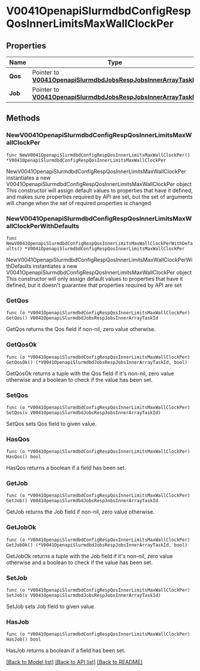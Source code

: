 # V0041OpenapiSlurmdbdConfigRespQosInnerLimitsMaxWallClockPer

## Properties

Name | Type | Description | Notes
------------ | ------------- | ------------- | -------------
**Qos** | Pointer to [**V0041OpenapiSlurmdbdJobsRespJobsInnerArrayTaskId**](V0041OpenapiSlurmdbdJobsRespJobsInnerArrayTaskId.md) |  | [optional] 
**Job** | Pointer to [**V0041OpenapiSlurmdbdJobsRespJobsInnerArrayTaskId**](V0041OpenapiSlurmdbdJobsRespJobsInnerArrayTaskId.md) |  | [optional] 

## Methods

### NewV0041OpenapiSlurmdbdConfigRespQosInnerLimitsMaxWallClockPer

`func NewV0041OpenapiSlurmdbdConfigRespQosInnerLimitsMaxWallClockPer() *V0041OpenapiSlurmdbdConfigRespQosInnerLimitsMaxWallClockPer`

NewV0041OpenapiSlurmdbdConfigRespQosInnerLimitsMaxWallClockPer instantiates a new V0041OpenapiSlurmdbdConfigRespQosInnerLimitsMaxWallClockPer object
This constructor will assign default values to properties that have it defined,
and makes sure properties required by API are set, but the set of arguments
will change when the set of required properties is changed

### NewV0041OpenapiSlurmdbdConfigRespQosInnerLimitsMaxWallClockPerWithDefaults

`func NewV0041OpenapiSlurmdbdConfigRespQosInnerLimitsMaxWallClockPerWithDefaults() *V0041OpenapiSlurmdbdConfigRespQosInnerLimitsMaxWallClockPer`

NewV0041OpenapiSlurmdbdConfigRespQosInnerLimitsMaxWallClockPerWithDefaults instantiates a new V0041OpenapiSlurmdbdConfigRespQosInnerLimitsMaxWallClockPer object
This constructor will only assign default values to properties that have it defined,
but it doesn't guarantee that properties required by API are set

### GetQos

`func (o *V0041OpenapiSlurmdbdConfigRespQosInnerLimitsMaxWallClockPer) GetQos() V0041OpenapiSlurmdbdJobsRespJobsInnerArrayTaskId`

GetQos returns the Qos field if non-nil, zero value otherwise.

### GetQosOk

`func (o *V0041OpenapiSlurmdbdConfigRespQosInnerLimitsMaxWallClockPer) GetQosOk() (*V0041OpenapiSlurmdbdJobsRespJobsInnerArrayTaskId, bool)`

GetQosOk returns a tuple with the Qos field if it's non-nil, zero value otherwise
and a boolean to check if the value has been set.

### SetQos

`func (o *V0041OpenapiSlurmdbdConfigRespQosInnerLimitsMaxWallClockPer) SetQos(v V0041OpenapiSlurmdbdJobsRespJobsInnerArrayTaskId)`

SetQos sets Qos field to given value.

### HasQos

`func (o *V0041OpenapiSlurmdbdConfigRespQosInnerLimitsMaxWallClockPer) HasQos() bool`

HasQos returns a boolean if a field has been set.

### GetJob

`func (o *V0041OpenapiSlurmdbdConfigRespQosInnerLimitsMaxWallClockPer) GetJob() V0041OpenapiSlurmdbdJobsRespJobsInnerArrayTaskId`

GetJob returns the Job field if non-nil, zero value otherwise.

### GetJobOk

`func (o *V0041OpenapiSlurmdbdConfigRespQosInnerLimitsMaxWallClockPer) GetJobOk() (*V0041OpenapiSlurmdbdJobsRespJobsInnerArrayTaskId, bool)`

GetJobOk returns a tuple with the Job field if it's non-nil, zero value otherwise
and a boolean to check if the value has been set.

### SetJob

`func (o *V0041OpenapiSlurmdbdConfigRespQosInnerLimitsMaxWallClockPer) SetJob(v V0041OpenapiSlurmdbdJobsRespJobsInnerArrayTaskId)`

SetJob sets Job field to given value.

### HasJob

`func (o *V0041OpenapiSlurmdbdConfigRespQosInnerLimitsMaxWallClockPer) HasJob() bool`

HasJob returns a boolean if a field has been set.


[[Back to Model list]](../README.md#documentation-for-models) [[Back to API list]](../README.md#documentation-for-api-endpoints) [[Back to README]](../README.md)


